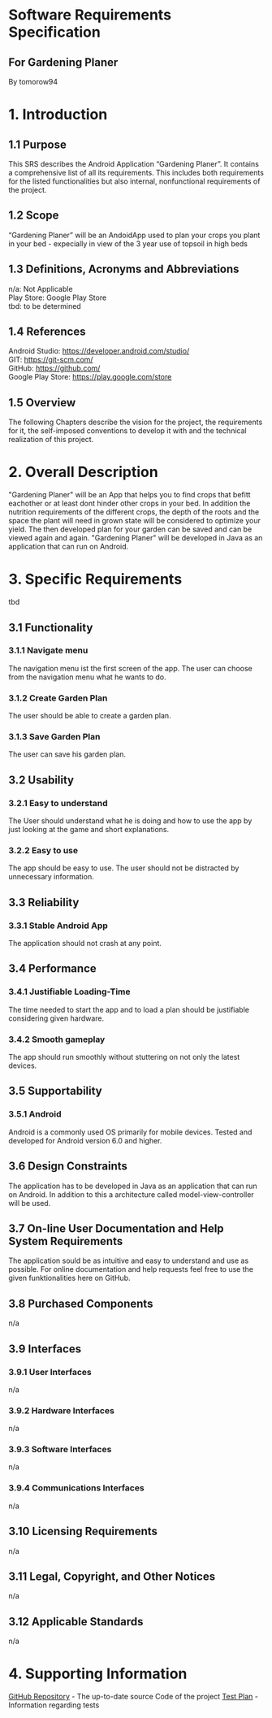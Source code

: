 # Software Requirements Specification

## For Gardening Planer

 By tomorow94

# <a name="1. Introduction">1. Introduction</a>

## <a name="1.1 Purpose">1.1 Purpose</a>

This SRS describes the Android Application “Gardening Planer”. It contains a comprehensive list of all its requirements. This includes both requirements for the listed functionalities but also internal, nonfunctional requirements of the project.

## <a name="1.2 Scope">1.2 Scope</a>

“Gardening Planer” will be an AndoidApp used to plan your crops you plant in your bed - expecially in view of the 3 year use of topsoil in high beds

## <a name="1.3 Definitions, Acronyms and Abbreviations">1.3 Definitions, Acronyms and Abbreviations</a>

n/a: Not Applicable
<br/>Play Store: Google Play Store 
<br/>tbd: to be determined

## <a name="1.4 References">1.4 References</a>

Android Studio: https://developer.android.com/studio/
<br/>GIT: https://git-scm.com/
<br/>GitHub: https://github.com/
<br/>Google Play Store: https://play.google.com/store

## <a name="1.5 Overview">1.5 Overview</a>

The following Chapters describe the vision for the project, the requirements for it, the self-imposed conventions to develop it with and the technical realization of this project.

# <a name="2. Overall Description">2. Overall Description</a>

"Gardening Planer" will be an App that helps you to find crops that befitt eachother or at least dont hinder other crops in your bed. In addition the nutrition requirements of the different crops, the depth of the roots and the space the plant will need in grown state will be considered to optimize your yield. The then developed plan for your garden can be saved and can be viewed again and again.
"Gardening Planer" will be developed in Java as an application that can run on Android. 


# <a name="3. Specific Requirements">3. Specific Requirements</a>

tbd

## <a name="3.1 Functionality">3.1 Functionality</a>

### <a name="3.1.1 Navigate menu">3.1.1 Navigate menu</a>

The navigation menu ist the first screen of the app. The user can choose from the navigation menu what he wants to do.

### <a name="3.1.2 Place unit">3.1.2 Create Garden Plan</a>

The user should be able to create a garden plan.

### <a name="3.1.3 Select level">3.1.3 Save Garden Plan</a>

The user can save his garden plan.

## <a name="3.2 Usability">3.2 Usability</a>

### <a name="3.2.1 Easy to understand">3.2.1 Easy to understand</a>

The User should understand what he is doing and how to use the app by just looking at the game and short explanations.

### <a name="3.2.2 Easy to use">3.2.2 Easy to use</a>

The app should be easy to use. The user should not be distracted by unnecessary information.

## <a name="3.3 Reliablitity">3.3 Reliability</a>

### <a name="3.3.1 Stable Android App">3.3.1 Stable Android App</a>

The application should not crash at any point.

## <a name="3.4 Performance">3.4 Performance</a>

### <a name="3.4.1 Justifiable Loading-Time">3.4.1 Justifiable Loading-Time</a>

The time needed to start the app and to load a plan should be justifiable considering given hardware.

### <a name="3.4.2 Smooth gameplay">3.4.2 Smooth gameplay</a>

The app should run smoothly without stuttering on not only the latest devices.

## <a name="3.5 Supportability">3.5 Supportability</a>

### <a name="3.5.1 Android">3.5.1 Android</a>

Android is a commonly used OS primarily for mobile devices.
Tested and developed for Android version 6.0 and higher.

## <a name="3.6 Design Constraints">3.6 Design Constraints</a>

The application has to be developed in Java as an application that can run on Android. In addition to this a architecture called model-view-controller will be used.

## <a name="3.7 On-line User Documentation and Help System Requirements">3.7 On-line User Documentation and Help System Requirements</a>

The application sould be as intuitive and easy to understand and use as possible. For online documentation and help requests feel free to use the given funktionalities here on GitHub.

## <a name="3.8 Purchased Components">3.8 Purchased Components</a>

n/a

## <a name="3.9 Interfaces">3.9 Interfaces</a>

### <a name="3.9.1 User Interfaces">3.9.1 User Interfaces</a>

n/a

### <a name="3.9.2 Hardware Interfaces">3.9.2 Hardware Interfaces</a>

n/a

### <a name="3.9.3 Software Interfaces">3.9.3 Software Interfaces</a>

n/a

### <a name="3.9.4 Communications Interfaces">3.9.4 Communications Interfaces</a>

n/a

## <a name="3.10 Licensing Requirements">3.10 Licensing Requirements</a>

n/a

## <a name="3.11 Legal, Copyright, and Other Notices">3.11 Legal, Copyright, and Other Notices</a>

n/a

## <a name="3.12 Applicable Standards">3.12 Applicable Standards</a>

n/a

# <a name="4. Supporting Information">4. Supporting Information</a>

[GitHub Repository](https://github.com/tomorow94/GardeningPlaner) - The up-to-date source Code of the project
[Test Plan](https://github.com/tomorow94/GardeningPlaner/blob/master/testPlan.md) - Information regarding tests
